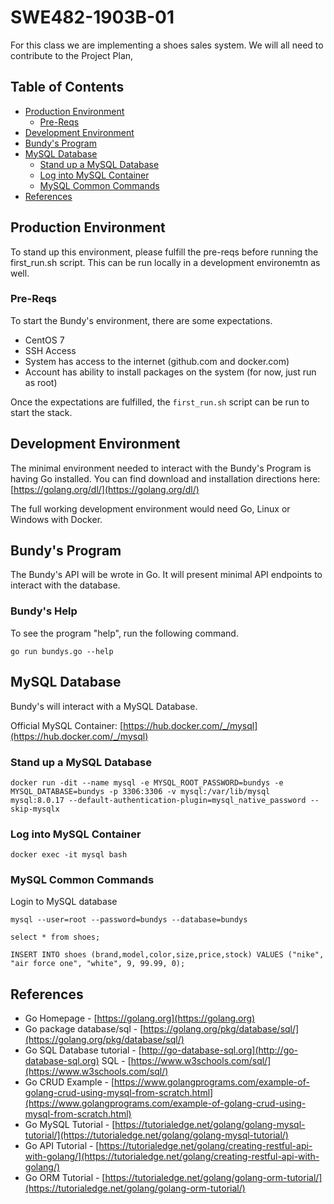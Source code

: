 # SWE482-1903B-01

For this class we are implementing a shoes sales system. We will all need to contribute to the Project Plan,

## Table of Contents

- [Production Environment](#production-environment)
  - [Pre-Reqs](#pre-reqs)
- [Development Environment](#development-environment)
- [Bundy's Program](#bundys-program)
- [MySQL Database](#mysql-database)
  - [Stand up a MySQL Database](#stand-up-a-mysql-database)
  - [Log into MySQL Container](#log-into-mysql-container)
  - [MySQL Common Commands](#mysql-common-commands)
- [References](#references)

## Production Environment

To stand up this environment, please fulfill the pre-reqs before running the first_run.sh script. This can be run locally in a development environemtn as well.

### Pre-Reqs

To start the Bundy's environment, there are some expectations.

- CentOS 7
- SSH Access
- System has access to the internet (github.com and docker.com)
- Account has ability to install packages on the system (for now, just run as root)

Once the expectations are fulfilled, the `first_run.sh` script can be run to start the stack.

## Development Environment

The minimal environment needed to interact with the Bundy's Program is having Go installed. You can find download and installation directions here: [https://golang.org/dl/](https://golang.org/dl/)

The full working development environment would need Go, Linux or Windows with Docker.

## Bundy's Program

The Bundy's API will be wrote in Go. It will present minimal API endpoints to interact with the database.

### Bundy's Help

To see the program "help", run the following command.

```none
go run bundys.go --help
```

## MySQL Database

Bundy's will interact with a MySQL Database.

Official MySQL Container: [https://hub.docker.com/_/mysql](https://hub.docker.com/_/mysql)

### Stand up a MySQL Database

```none
docker run -dit --name mysql -e MYSQL_ROOT_PASSWORD=bundys -e MYSQL_DATABASE=bundys -p 3306:3306 -v mysql:/var/lib/mysql mysql:8.0.17 --default-authentication-plugin=mysql_native_password --skip-mysqlx
```

### Log into MySQL Container

```none
docker exec -it mysql bash
```

### MySQL Common Commands

Login to MySQL database

```none
mysql --user=root --password=bundys --database=bundys
```

```none
select * from shoes;
```

```none
INSERT INTO shoes (brand,model,color,size,price,stock) VALUES ("nike", "air force one", "white", 9, 99.99, 0);
```

## References

* Go Homepage - [https://golang.org](https://golang.org)
* Go package database/sql - [https://golang.org/pkg/database/sql/](https://golang.org/pkg/database/sql/)
* Go SQL Database tutorial - [http://go-database-sql.org](http://go-database-sql.org)
SQL - [https://www.w3schools.com/sql/](https://www.w3schools.com/sql/)
* Go CRUD Example - [https://www.golangprograms.com/example-of-golang-crud-using-mysql-from-scratch.html](https://www.golangprograms.com/example-of-golang-crud-using-mysql-from-scratch.html)
* Go MySQL Tutorial - [https://tutorialedge.net/golang/golang-mysql-tutorial/](https://tutorialedge.net/golang/golang-mysql-tutorial/)
* Go API Tutorial - [https://tutorialedge.net/golang/creating-restful-api-with-golang/](https://tutorialedge.net/golang/creating-restful-api-with-golang/)
* Go ORM Tutorial - [https://tutorialedge.net/golang/golang-orm-tutorial/](https://tutorialedge.net/golang/golang-orm-tutorial/)

